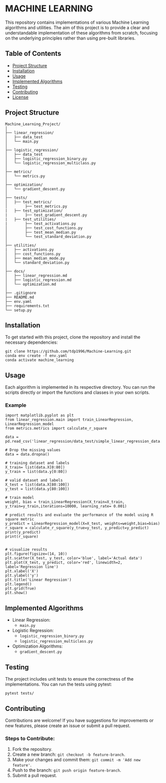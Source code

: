 # MACHINE LEARNING



This repository contains implementations of various Machine Learning algorithms and utilities. The aim of this project is to provide a clear and understandable implementation of these algorithms from scratch, focusing on the underlying principles rather than using pre-built libraries.

## Table of Contents
- [Project Structure](#project-structure)
- [Installation](#installation)
- [Usage](#usage)
- [Implemented Algorithms](#implemented-algorithms)
- [Testing](#testing)
- [Contributing](#contributing)
- [License](#license)

## Project Structure
```plaintext
Machine_Learning_Project/
│
├── linear_regression/
│   ├── data_test
│   └── main.py
│
├── logistic_regression/
│   ├── data_test
│   ├── logistic_regression_binary.py
│   └── logistic_regression_multiclass.py
│
├── metrics/
│   └── metrics.py
│
├── optimization/
│   └── gradient_descent.py
│
├── tests/
│   ├── test_metrics/
│        ├── test_metrics.py
|   ├── test_optimization/
|        ├── test_gradient_descent.py
|   ├── test_utilities/
|        ├── test_activations.py
│        ├── test_cost_functions.py
│        ├── test_mean_median.py
│        └── test_standard_deviation.py
│
├── utilities/
|   ├── activations.py
│   ├── cost_functions.py
│   ├── mean_median_mode.py
│   └── standard_deviation.py
│
├── docs/
│   ├── linear_regression.md
│   ├── logistic_regression.md
│   └── optimization.md
│
├── .gitignore
├── README.md
├── env.yaml
├── requirements.txt
└── setup.py
```

## Installation
To get started with this project, clone the repository and install the necessary dependencies:
```
git clone https://github.com/tdp1996/Machine-Learning.git
conda env create -f env.yaml
conda activate machine_learning
```

## Usage
Each algorithm is implemented in its respective directory. You can run the scripts directly or import the functions and classes in your own scripts.
### Example
```
import matplotlib.pyplot as plt
from linear_regression.main import train_LinearRegression, LinearRegression_model
from metrics.metrics import calculate_r_square

data = pd.read_csv('linear_regression/data_test/simple_linear_regression_data.csv')

# Drop the missing values
data = data.dropna()

# training dataset and labels
X_train= list(data.X[0:80])
y_train = list(data.y[0:80])

# valid dataset and labels
X_test = list(data.X[80:100])
y_test = list(data.y[80:100])

# train model
weight, bias = train_LinearRegression(X_train=X_train, y_train=y_train,iterations=10000, learning_rate= 0.001)

# predict results and evaluate the performance of the model using R square metric
y_predict = LinearRegression_model(X=X_test, weights=weight,bias=bias)
r_square = calculate_r_square(y_true=y_test, y_predict=y_predict)
print(y_predict)
print(r_square)


# visualize results
plt.figure(figsize=(14, 10))
plt.scatter(X_test, y_test, color='blue', label='Actual data')
plt.plot(X_test, y_predict, color='red', linewidth=2, label='Regression line')
plt.xlabel('X')
plt.ylabel('y')
plt.title('Linear Regression')
plt.legend()
plt.grid(True)
plt.show()
```

## Implemented Algorithms
* Linear Regression:
  * `main.py`
* Logistic Regression:
  *  `logistic_regression_binary.py`
  *  `logistic_regression_multiclass.py`
* Optimization Algorithms:
  * `gradient_descent.py`

## Testing
The project includes unit tests to ensure the correctness of the implementations. You can run the tests using pytest:
```
pytest tests/
```

## Contributing
Contributions are welcome! If you have suggestions for improvements or new features, please create an issue or submit a pull request.
### Steps to Contribute:
1. Fork the repository.
2. Create a new branch: `git checkout -b feature-branch`.
3. Make your changes and commit them: `git commit -m 'Add new feature'`.
4. Push to the branch: `git push origin feature-branch`.
5. Submit a pull request.

